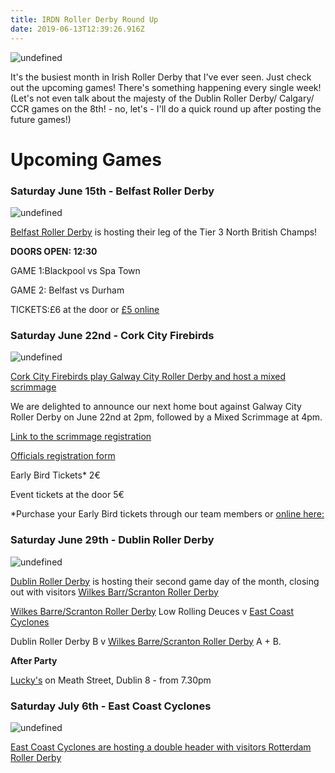 ```yaml
---
title: IRDN Roller Derby Round Up
date: 2019-06-13T12:39:26.916Z
---
```

![undefined](/img/blog/irdn-june.png)

It's the busiest month in Irish Roller Derby that I've ever seen. Just check out the upcoming games! There's something happening every single week! (Let's not even talk about the majesty of the Dublin Roller Derby/ Calgary/ CCR games on the 8th! - no, let's - I'll do a quick round up after posting the future games!)

# Upcoming Games

### Saturday June 15th - Belfast Roller Derby

![undefined](/img/blog/150619.jpg)

[Belfast Roller Derby](https://www.facebook.com/events/470654597038207/) is hosting their leg of the Tier 3 North British Champs! 

**DOORS OPEN: 12:30**

GAME 1:Blackpool vs Spa Town

GAME 2: Belfast vs Durham

TICKETS:£6 at the door or [£5 online](http://www.belfastrollerderby.com/shop/tickets?fbclid=IwAR0KS5MenoMDlTt47ksHq7etDWFr9dZPBzJcdLqoROXHtfFT5DYQ6QVyKPM)

### Saturday June 22nd - Cork City Firebirds

![undefined](/img/blog/220619.jpg)

[Cork City Firebirds play Galway City Roller Derby and host a mixed scrimmage](https://www.facebook.com/events/456854865137741/)

We are delighted to announce our next home bout against Galway City Roller Derby on June 22nd at 2pm, followed by a Mixed Scrimmage at 4pm.

[Link to the scrimmage registration](https://docs.google.com/forms/d/178SCkhJAELUVT46grVQrZjajLKuSLxuFPs2u94W2OgI/viewform?edit_requested=true&fbclid=IwAR0vQRnhtr5e48dRffUYzhMIzRruN5vDIN8z0ZSBCZq0rZvjt8-xvzibU1w)

[Officials registration form](https://docs.google.com/forms/d/e/1FAIpQLSeWeNhaOVk1dIwj4zqhnu7panBWz_o60P0byfFRI0Di5r54aw/viewform?fbclid=IwAR2q_G101DLLmNWUTT2-IXE1JlLItixLGQ5rs9D2S4ifz5crWhni2GAozVY)

Early Bird Tickets* 2€

Event tickets at the door 5€

*Purchase your Early Bird tickets through our team members or [online here:](https://billetto.ie/e/live-roller-derby-cork-city-firebirds-vs-galway-city-roller-derby-tickets-359727?fbclid=IwAR2TM0Llt1_lELkEomso58tocdM-TzTkexF2tnOmRTxvj9bc8zBBCgC0-6w)


### Saturday June 29th - Dublin Roller Derby

![undefined](/img/blog/290619.jpg)

[Dublin Roller Derby](https://www.facebook.com/events/423339118459713/) is hosting their second game day of the month, closing out with visitors [Wilkes Barr/Scranton Roller Derby](https://www.facebook.com/rollerradicals/)

[Wilkes Barre\/Scranton Roller Derby](https://www.facebook.com/rollerradicals/) Low Rolling Deuces v [East Coast Cyclones](https://www.facebook.com/eastcoastcyclones/)

Dublin Roller Derby B v [Wilkes Barre\/Scranton Roller Derby](https://www.facebook.com/rollerradicals/) A + B.

**After Party**

[Lucky's](https://www.facebook.com/luckysdublin/) on Meath Street, Dublin 8 - from 7.30pm

### Saturday July 6th - East Coast Cyclones

![undefined](/img/blog/060719.jpg)

[East Coast Cyclones are hosting a double header with visitors Rotterdam Roller Derby](https://www.facebook.com/events/2209958972648592/)
